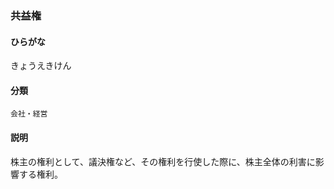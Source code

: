 <div style="display:none;">

## [あ行](securities-terms?id=あ行)
## [か行](securities-terms?id=か行)

</div>

### 共益権

#### ひらがな

きょうえきけん

#### 分類

`会社・経営`

#### 説明

株主の権利として、議決権など、その権利を行使した際に、株主全体の利害に影響する権利。

<div style="display:none;">

## [さ行](securities-terms?id=さ行)
## [た行](securities-terms?id=た行)
## [な行](securities-terms?id=な行)
## [は行](securities-terms?id=は行)
## [ま行](securities-terms?id=ま行)
## [や行](securities-terms?id=や行)
## [ら行](securities-terms?id=ら行)
## [わ行](securities-terms?id=わ行)
## [英数字・記号](securities-terms?id=英数字・記号)

</div>

